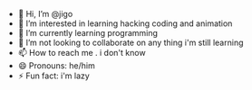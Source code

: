 - 👋 Hi, I’m @jigo
- 👀 I’m interested in learning hacking coding and animation 
- 🌱 I’m currently learning programming
- 💞️ I’m not looking to collaborate on any thing i'm still learning 
- 📫 How to reach me . i don't know
- 😄 Pronouns: he/him
- ⚡ Fun fact: i'm lazy

<!---
jigo333/jigo333 is a ✨ special ✨ repository because its `README.md` (this file) appears on your GitHub profile.
You can click the Preview link to take a look at your changes.
--->
